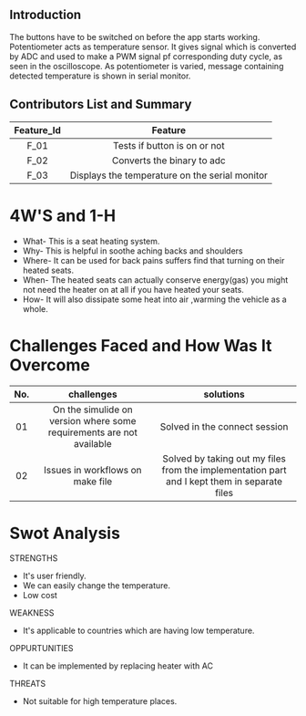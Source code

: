 ## Introduction
The buttons have to be switched on before the app starts working. Potentiometer acts as temperature sensor. It gives signal which is converted by ADC and used to make a PWM signal pf corresponding duty cycle, as seen in the oscilloscope. As potentiometer is varied, message containing detected temperature is shown in serial monitor.

## Contributors List and Summary
|Feature_Id|Feature|
|:--------:|:---------:|
|F_01|Tests if button is on or not|
|F_02|Converts the binary to adc |
|F_03|Displays the temperature on the serial monitor|



# 4W'S and 1-H
*   What- This is a seat heating system.
*   Why- This is helpful in soothe aching backs and shoulders
*   Where- It can be used for back pains suffers find that turning on their heated seats.
*   When- The heated seats can actually conserve energy(gas) you might not need the heater on at all if you have heated your seats.
*   How- It will also dissipate some heat into air ,warming the vehicle as a whole.

# Challenges Faced and How Was It Overcome
|No.|challenges|solutions|
|:-------:|:--------:|:---------:|
|01|On the simulide on version where some requirements are not available|Solved in the connect session|
|02|Issues in workflows on make file|Solved by taking out my files from the implementation part and I kept them in separate files|

# Swot Analysis
STRENGTHS

*   It's user friendly.
*   We can easily change the temperature.
*   Low cost

WEAKNESS

*   It's applicable to countries which are having low temperature.

OPPURTUNITIES

*   It can be implemented by replacing heater with AC

THREATS

*   Not suitable for high temperature places.  
